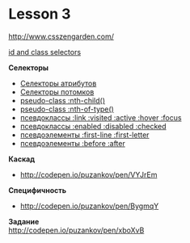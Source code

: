 # Lesson 3

<http://www.csszengarden.com/>  

[id and class selectors](http://codepen.io/puzankov/pen/GgbWKy)  


**Селекторы**  
* [Селекторы атрибутов](http://codepen.io/puzankov/pen/Bygmxm)  
* [Селекторы потомков](http://codepen.io/puzankov/pen/pvXdVx)  
* [pseudo-class :nth-child()](http://codepen.io/puzankov/pen/gbNXKx)  
* [pseudo-class :nth-of-type()](http://codepen.io/puzankov/pen/EaBbpY)  
* [псевдоклассы :link :visited :active :hover :focus](http://codepen.io/puzankov/pen/YPoEjp)  
* [псевдоклассы :enabled :disabled :checked](http://codepen.io/puzankov/pen/bNPYjv)  
* [псевдоэлементы :first-line :first-letter](http://codepen.io/puzankov/pen/yydPxG)  
* [псевдоэлементы :before :after](http://codepen.io/puzankov/pen/zxVPmO) 
 
**Каскад**  
* <http://codepen.io/puzankov/pen/VYJrEm>  	

**Специфичность**  
* <http://codepen.io/puzankov/pen/BygmqY>  

**Задание**  
<http://codepen.io/puzankov/pen/xboXvB>  
